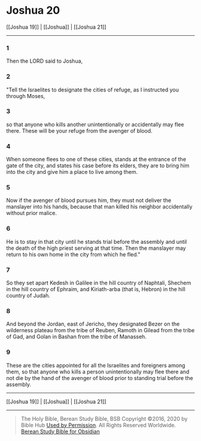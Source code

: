 # Joshua 20

[[Joshua 19]] | [[Joshua]] | [[Joshua 21]]

---

### 1
Then the LORD said to Joshua,

### 2
"Tell the Israelites to designate the cities of refuge, as I instructed you through Moses,

### 3
so that anyone who kills another unintentionally or accidentally may flee there. These will be your refuge from the avenger of blood.

### 4
When someone flees to one of these cities, stands at the entrance of the gate of the city, and states his case before its elders, they are to bring him into the city and give him a place to live among them.

### 5
Now if the avenger of blood pursues him, they must not deliver the manslayer into his hands, because that man killed his neighbor accidentally without prior malice.

### 6
He is to stay in that city until he stands trial before the assembly and until the death of the high priest serving at that time. Then the manslayer may return to his own home in the city from which he fled."

### 7
So they set apart Kedesh in Galilee in the hill country of Naphtali, Shechem in the hill country of Ephraim, and Kiriath-arba (that is, Hebron) in the hill country of Judah.

### 8
And beyond the Jordan, east of Jericho, they designated Bezer on the wilderness plateau from the tribe of Reuben, Ramoth in Gilead from the tribe of Gad, and Golan in Bashan from the tribe of Manasseh.

### 9
These are the cities appointed for all the Israelites and foreigners among them, so that anyone who kills a person unintentionally may flee there and not die by the hand of the avenger of blood prior to standing trial before the assembly.

---

[[Joshua 19]] | [[Joshua]] | [[Joshua 21]]

---

> The Holy Bible, Berean Study Bible, BSB
> Copyright &copy;2016, 2020 by Bible Hub
> [Used by Permission](https://berean.bible/terms.htm). All Rights Reserved Worldwide.
> [Berean Study Bible for Obsidian](https://github.com/gapmiss/berean-study-bible-for-obsidian)

